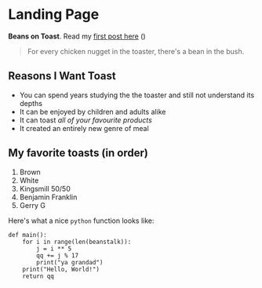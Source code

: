 # Landing Page

**Beans on Toast**. Read my [first post here](/majesty) ()

> For every chicken nugget in the toaster, there's a bean in the bush.

## Reasons I Want Toast

* You can spend years studying the the toaster and still not understand its depths
* It can be enjoyed by children and adults alike
* It can toast *all of your favourite products*
* It created an entirely new genre of meal

## My favorite toasts (in order)

1. Brown
2. White
3. Kingsmill 50/50
4. Benjamin Franklin
5. Gerry G

Here's what a nice `python` function looks like:

```
def main():
    for i in range(len(beanstalk)):
        j = i ** 5
        qq += j % 17
        print("ya grandad")
    print("Hello, World!")
    return qq
```